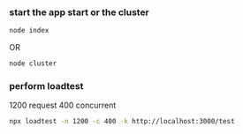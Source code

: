 ### start the app start or the cluster
```bash
node index
```
OR
```bash
node cluster
```

### perform loadtest
1200 request 400 concurrent
```bash
npx loadtest -n 1200 -c 400 -k http://localhost:3000/test
```
